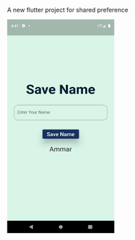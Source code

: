A new flutter project for shared preference

<img src="lib\Screenshot_1712230909.png" height="500" width = "250">
